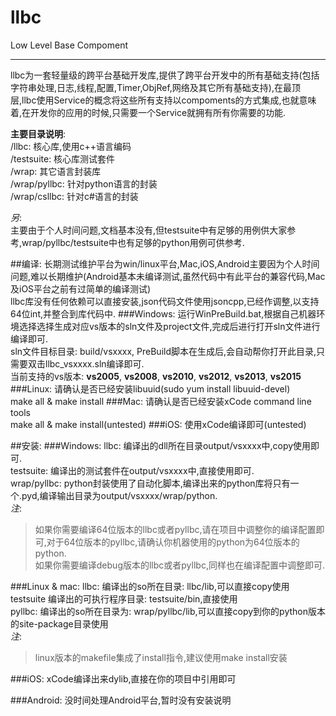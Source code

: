 # llbc
Low Level Base Compoment

---

llbc为一套轻量级的跨平台基础开发库,提供了跨平台开发中的所有基础支持(包括字符串处理,日志,线程,配置,Timer,ObjRef,网络及其它所有基础支持),在最顶层,llbc使用Service的概念将这些所有支持以compoments的方式集成,也就意味着,在开发你的应用的时候,只需要一个Service就拥有所有你需要的功能.

**主要目录说明**:  
/llbc: 核心库,使用c++语言编码  
/testsuite: 核心库测试套件  
/wrap: 其它语言封装库  
/wrap/pyllbc: 针对python语言的封装  
/wrap/csllbc: 针对c#语言的封装  

*另*:  
  主要由于个人时间问题,文档基本没有,但testsuite中有足够的用例供大家参考,wrap/pyllbc/testsuite中也有足够的python用例可供参考.

##编译:
长期测试维护平台为win/linux平台,Mac,iOS,Android主要因为个人时间问题,难以长期维护(Android基本未编译测试,虽然代码中有此平台的兼容代码,Mac及iOS平台之前有过简单的编译测试)  
llbc库没有任何依赖可以直接安装,json代码文件使用jsoncpp,已经作调整,以支持64位int,并整合到库代码中.
###Windows:
运行WinPreBuild.bat,根据自己机器环境选择选择生成对应vs版本的sln文件及project文件,完成后进行打开sln文件进行编译即可.  
sln文件目标目录: build/vsxxxx, PreBuild脚本在生成后,会自动帮你打开此目录,只需要双击llbc_vsxxxx.sln编译即可.  
当前支持的vs版本: **vs2005**, **vs2008**, **vs2010**, **vs2012**, **vs2013**, **vs2015**
###Linux:
请确认是否已经安装libuuid(sudo yum install libuuid-devel)  
make all & make install
###Mac:
请确认是否已经安装xCode command line tools  
make all & make install(untested)
###iOS:
使用xCode编译即可(untested)
  
##安装:
###Windows:
llbc: 编译出的dll所在目录output/vsxxxx中,copy使用即可.  
testsuite: 编译出的测试套件在output/vsxxxx中,直接使用即可.  
wrap/pyllbc: python封装使用了自动化脚本,编译出来的python库将只有一个.pyd,编译输出目录为output/vsxxxx/wrap/python.  
*注*:  
> 如果你需要编译64位版本的llbc或者pyllbc,请在项目中调整你的编译配置即可,对于64位版本的pyllbc,请确认你机器使用的python为64位版本的python.  
> 如果你需要编译debug版本的llbc或者pyllbc,同样也在编译配置中调整即可.
    
###Linux & mac:
llbc: 编译出的so所在目录: llbc/lib,可以直接copy使用  
testsuite 编译出的可执行程序目录: testsuite/bin,直接使用  
pyllbc: 编译出的so所在目录为: wrap/pyllbc/lib,可以直接copy到你的python版本的site-package目录使用  
*注*:
> linux版本的makefile集成了install指令,建议使用make install安装
    
###iOS:
xCode编译出来dylib,直接在你的项目中引用即可
  
###Android:
没时间处理Android平台,暂时没有安装说明
